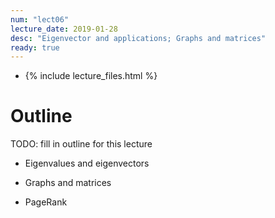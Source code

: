 ```yaml
---
num: "lect06"
lecture_date: 2019-01-28
desc: "Eigenvector and applications; Graphs and matrices"
ready: true
---
```


* {% include lecture_files.html %}

# Outline

TODO: fill in outline for this lecture

- Eigenvalues and eigenvectors

- Graphs and matrices

- PageRank

